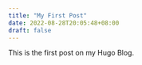 ```yaml
---
title: "My First Post"
date: 2022-08-28T20:05:48+08:00
draft: false
---
```


This is the first post on my Hugo Blog.


